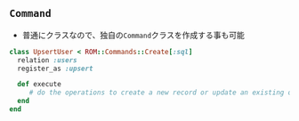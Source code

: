 
## `Command`

* 普通にクラスなので、独自の`Command`クラスを作成する事も可能

```ruby
class UpsertUser < ROM::Commands::Create[:sql]
  relation :users
  register_as :upsert

  def execute
     # do the operations to create a new record or update an existing one
  end
end
```
